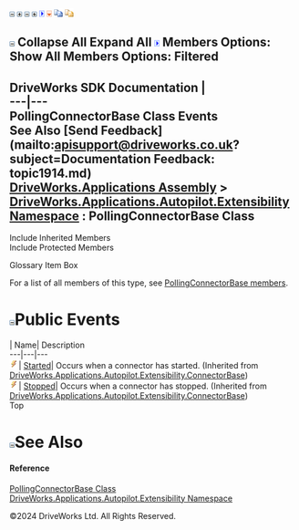 ![](dotnetimages/collapse.gif) ![](dotnetimages/expand.gif) ![](dotnetimages/collapse.gif) ![](dotnetimages/expand.gif) ![](dotnetimages/drpdown.gif) ![](dotnetimages/drpdown_orange.gif) ![](dotnetimages/copycode.gif) ![](dotnetimages/copycodeHighlight.gif)

![](dotnetimages/collapse.gif) Collapse All Expand All ![](dotnetimages/drpdown.gif) Members Options: Show All  Members Options: Filtered   
---  
DriveWorks SDK Documentation  |   
---|---  
PollingConnectorBase Class Events   
See Also [Send Feedback](mailto:apisupport@driveworks.co.uk?subject=Documentation Feedback: topic1914.md)  
[DriveWorks.Applications Assembly](topic13.md) > [DriveWorks.Applications.Autopilot.Extensibility Namespace](topic1633.md) : PollingConnectorBase Class  
---  
  
Include Inherited Members    
Include Protected Members    


Glossary Item Box

For a list of all members of this type, see [PollingConnectorBase members](topic1915.md).

# ![](dotnetimages/collapse.gif)Public Events

| Name| Description  
---|---|---  
![Public Event](dotnetimages/publicEvent.gif)| [Started](topic1847.md)| Occurs when a connector has started. (Inherited from [DriveWorks.Applications.Autopilot.Extensibility.ConnectorBase](topic1834.md))  
![Public Event](dotnetimages/publicEvent.gif)| [Stopped](topic1848.md)| Occurs when a connector has stopped. (Inherited from [DriveWorks.Applications.Autopilot.Extensibility.ConnectorBase](topic1834.md))  
Top

# ![](dotnetimages/collapse.gif)See Also

#### Reference

[PollingConnectorBase Class](topic1914.md)   
[DriveWorks.Applications.Autopilot.Extensibility Namespace](topic1633.md)

©2024 DriveWorks Ltd. All Rights Reserved.
